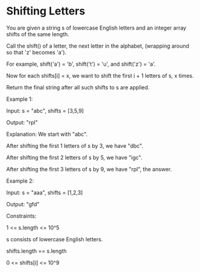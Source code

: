 # Shifting Letters

You are given a string s of lowercase English letters and an integer array shifts of the same length.

Call the shift() of a letter, the next letter in the alphabet, (wrapping around so that 'z' becomes 'a').

For example, shift('a') = 'b', shift('t') = 'u', and shift('z') = 'a'.

Now for each shifts[i] = x, we want to shift the first i + 1 letters of s, x times.

Return the final string after all such shifts to s are applied.

 

Example 1:

Input: s = "abc", shifts = [3,5,9]

Output: "rpl"

Explanation: We start with "abc".

After shifting the first 1 letters of s by 3, we have "dbc".

After shifting the first 2 letters of s by 5, we have "igc".

After shifting the first 3 letters of s by 9, we have "rpl", the answer.

Example 2:

Input: s = "aaa", shifts = [1,2,3]

Output: "gfd"
 

Constraints:

1 <= s.length <= 10^5

s consists of lowercase English letters.

shifts.length == s.length

0 <= shifts[i] <= 10^9
